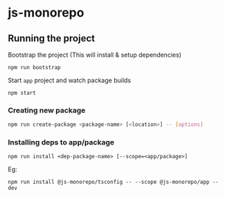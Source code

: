 # js-monorepo

## Running the project
Bootstrap the project (This will install & setup dependencies)
```
npm run bootstrap
```

Start `app` project and watch package builds
```
npm start
```


### Creating new package
```sh
npm run create-package <package-name> [<location>] -- [options]
```

### Installing deps to app/package
```
npm run install <dep-package-name> [--scope=<app/package>]
```
Eg:
```
npm run install @js-monorepo/tsconfig -- --scope @js-monorepo/app --dev
```